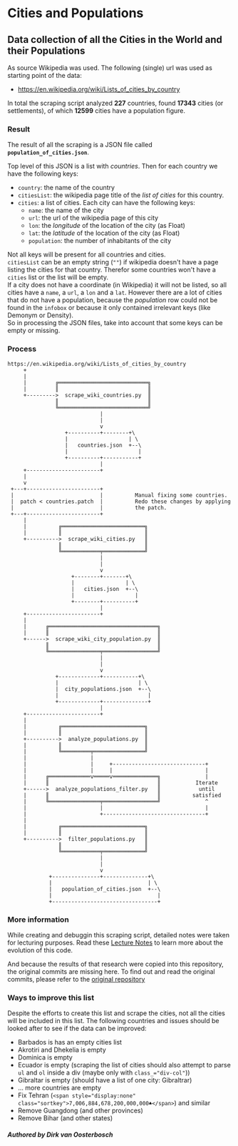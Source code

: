 # Cities and Populations

## Data collection of all the Cities in the World and their Populations

As source Wikipedia was used. The following (single) url was used as starting point of the data:

- https://en.wikipedia.org/wiki/Lists_of_cities_by_country

In total the scraping script analyzed **227** countries, found **17343** cities (or settlements), of which **12599** cities have a population figure.

### Result

The result of all the scraping is a JSON file called **`population_of_cities.json`**.

Top level of this JSON is a list with *countries*. Then for each country we have the following keys:

- `country`: the name of the country
- `citiesList`: the wikipedia page title of the *list of cities* for this country.
- `cities`: a list of cities. Each city can have the following keys:
	- `name`: the name of the city
	- `url`: the url of the wikipedia page of this city
	- `lon`: the *longitude* of the location of the city (as Float)
	- `lat`: the *latitude* of the location of the city (as Float)
	- `population`: the number of inhabitants of the city

Not all keys will be present for all countries and cities.  
`citiesList` can be an empty string (`""`) if wikipedia doesn't have a page listing the cities for that country. Therefor some countries won't have a `cities` list or the list will be empty.  
If a city does not have a coordinate (in Wikipedia) it will not be listed, so all cities have a `name`, a `url`, a `lon` and a `lat`. However there are a lot of cities that do not have a population, because the *population* row could not be found in the `infobox` or because it only contained irrelevant keys (like Demonym or Density).  
So in processing the JSON files, take into account that some keys can be empty or missing.

### Process

```
https://en.wikipedia.org/wiki/Lists_of_cities_by_country
     +
     |
     |         ╔════════════════════════════╗
     |         ║                            ║
     +--------->  scrape_wiki_countries.py  ║
               ║                            ║
               ╚════════════════════════════╝
                             |
                             |
                             v
                  +----------+--------+\
                  |                   | \
                  |   countries.json  +--\
                  |                      |
                  +----------+-----------+
                             |
     +-----------------------+
     |
     v
 +---+-----------------------+
 |                           |			Manual fixing some countries.
 |  patch < countries.patch  |			Redo these changes by applying
 |                           |			the patch.
 +---+-----------------------+
     |
     |          ╔══════════════════════════╗
     |          ║                          ║
     +---------->  scrape_wiki_cities.py   ║
                ║                          ║
                ╚════════════╤═════════════╝
                             |
                             |
                             v
                    +--------+-------+\
                    |                | \
                    |   cities.json  +--\
                    |                   |
                    +--------+----------+
                             |
     +-----------------------+
     |
     |      ╔══════════════════════════════════╗
     |      ║                                  ║
     +------>  scrape_wiki_city_population.py  ║
            ║                                  ║
            ╚════════════════╤═════════════════╝
                             |
                             |
                             v
               +-------------+-----------+\
               |                         | \
               |  city_populations.json  +--\
               |                            |
               +-------------+--------------+
                             |
     +-----------------------+
     |
     |          ╔══════════════════════════╗
     |          ║                          ║
     +---------->  analyze_populations.py  ║
     |          ║                          ║
     |          ╚═════════╤════════════════╝
     |                    |
     |                    |     +-----------------------------+
     |                    |     |                             |
     |      ╔═════════════v═════v══════════════╗              |
     |      ║                                  ║           Iterate
     +------>  analyze_populations_filter.py   ║            until
     |      ║                                  ║          satisfied
     |      ╚════════════════╤═════════════════╝              ^
     |                       |                                |
     |                       +--------------------------------+
     |
     |          ╔══════════════════════════╗
     |          ║                          ║
     +---------->  filter_populations.py   ║
                ║                          ║
                ╚════════════╤═════════════╝
                             |
                             |
                             v
             +---------------+--------------+\
             |                              | \
             |   population_of_cities.json  +--\
             |                                 |
             +---------------------------------+
```	

### More information

While creating and debuggin this scraping script, detailed notes were taken for lecturing purposes. Read these [Lecture Notes](https://github.com/ArtezGDA/Course-Material/blob/master/Lesson_09_Scraping_Notes.md) to learn more about the evolution of this code.

And because the results of that research were copied into this repository, the original commits are missing here. To find out and read the original commits, please refer to the [original repository](https://github.com/ArtezGDA/Course-Material/tree/master/ScrapingLecture)

### Ways to improve this list

Despite the efforts to create this list and scrape the cities, not all the cities will be included in this list. The following countries and issues should be looked after to see if the data can be improved:

- Barbados is has an empty cities list
- Akrotiri and Dhekelia is empty
- Dominica is empty
- Ecuador is empty (scraping the list of cities should also attempt to parse `ul` and `ol` inside a div (maybe only with `class_="div-col"`))
- Gibraltar is empty (should have a list of one city: Gibraltrar)
- ... more countries are empty
- Fix Tehran (`<span style="display:none" class="sortkey">7,006,884,678,200,000,000♠</span>`) and similar
- Remove Guangdong (and other provinces)
- Remove Bihar (and other states)


##### Authored by Dirk van Oosterbosch
